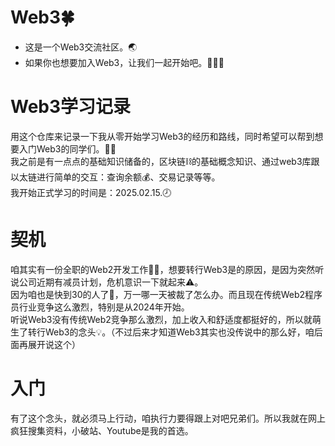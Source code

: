 # Web3🍀
- 这是一个Web3交流社区。🌏
- 如果你也想要加入Web3，让我们一起开始吧。🚗💨💨

# Web3学习记录
用这个仓库来记录一下我从零开始学习Web3的经历和路线，同时希望可以帮到想要入门Web3的同学们。👨‍🎓  
我之前是有一点点的基础知识储备的，区块链⛓的基础概念知识、通过web3库跟以太链进行简单的交互：查询余额💰、交易记录等等。  
我开始正式学习的时间是：2025.02.15.🕗  

# 契机
咱其实有一份全职的Web2开发工作👨‍💻，想要转行Web3是的原因，是因为突然听说公司近期有减员计划，危机意识一下就起来⚠。  
因为咱也是快到30的人了👴，万一哪一天被裁了怎么办。而且现在传统Web2程序员行业竞争这么激烈，特别是从2024年开始。  
听说Web3没有传统Web2竞争那么激烈，加上收入和舒适度都挺好的，所以就萌生了转行Web3的念头💡。（不过后来才知道Web3其实也没传说中的那么好，咱后面再展开说这个）

# 入门
有了这个念头，就必须马上行动，咱执行力要得跟上对吧兄弟们。所以我就在网上疯狂搜集资料，小破站、Youtube是我的首选。
